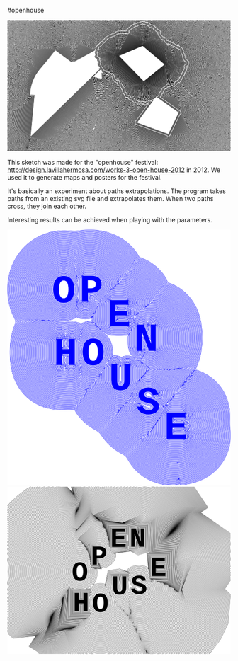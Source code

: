 #openhouse

![screenshot](/capt1.png?raw=true)

This sketch was made for the "openhouse" festival: http://design.lavillahermosa.com/works-3-open-house-2012 in 2012. We used it to generate maps and posters for the festival.

It's basically an experiment about paths extrapolations. The program takes paths from an existing svg file and extrapolates them. When two paths cross, they join each other.

Interesting results can be achieved when playing with the parameters. 

![test1](/capt2.png?raw=true)
![test2](/capt3.png?raw=true)
